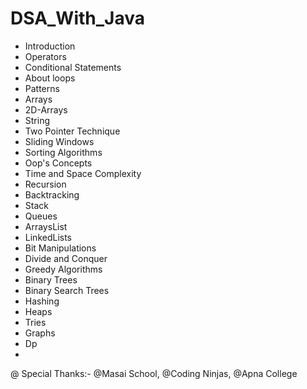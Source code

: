 # DSA_With_Java
- Introduction
- Operators
- Conditional Statements
- About loops
- Patterns
- Arrays
- 2D-Arrays
- String
- Two Pointer Technique
- Sliding Windows
- Sorting Algorithms
- Oop's Concepts
- Time and Space Complexity
- Recursion
- Backtracking
- Stack
- Queues
- ArraysList
- LinkedLists
- Bit Manipulations
- Divide and Conquer
- Greedy Algorithms
- Binary Trees
- Binary Search Trees
- Hashing
- Heaps
- Tries
- Graphs
- Dp
- 
@ Special Thanks:- @Masai School, @Coding Ninjas, @Apna College
